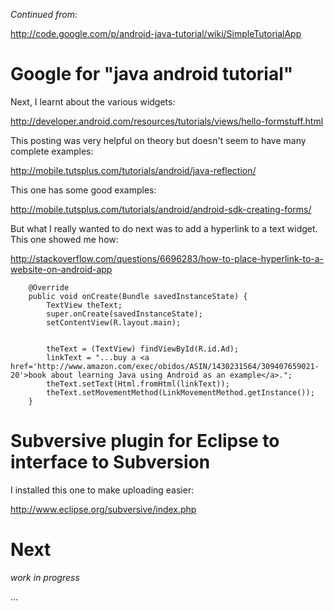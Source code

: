 _Continued from:_

http://code.google.com/p/android-java-tutorial/wiki/SimpleTutorialApp

# Google for "java android tutorial" #

Next, I learnt about the various widgets:

http://developer.android.com/resources/tutorials/views/hello-formstuff.html

This posting was very helpful on theory but doesn't seem to have many complete examples:

http://mobile.tutsplus.com/tutorials/android/java-reflection/

This one has some good examples:

http://mobile.tutsplus.com/tutorials/android/android-sdk-creating-forms/

But what I really wanted to do next was to add a hyperlink to a text widget. This one showed me how:

http://stackoverflow.com/questions/6696283/how-to-place-hyperlink-to-a-website-on-android-app
```
    @Override
    public void onCreate(Bundle savedInstanceState) {
    	TextView theText;
        super.onCreate(savedInstanceState);
        setContentView(R.layout.main);

        
    	theText = (TextView) findViewById(R.id.Ad);
        linkText = "...buy a <a href='http://www.amazon.com/exec/obidos/ASIN/1430231564/309407659021-20'>book about learning Java using Android as an example</a>.";
        theText.setText(Html.fromHtml(linkText));
        theText.setMovementMethod(LinkMovementMethod.getInstance());
    }
```
# Subversive plugin for Eclipse to interface to Subversion #

I installed this one to make uploading easier:

http://www.eclipse.org/subversive/index.php

# Next #

_work in progress_


...